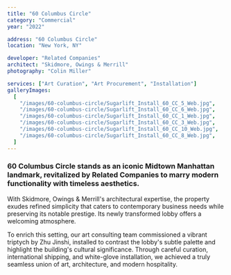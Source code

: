 ```yaml
---
title: "60 Columbus Circle"
category: "Commercial"
year: "2022"

address: "60 Columbus Circle"
location: "New York, NY"

developer: "Related Companies"
architect: "Skidmore, Owings & Merrill"
photography: "Colin Miller"

services: ["Art Curation", "Art Procurement", "Installation"]
galleryImages:
  [
    "/images/60-columbus-circle/Sugarlift_Install_60_CC_5_Web.jpg",
    "/images/60-columbus-circle/Sugarlift_Install_60_CC_6_Web.jpg",
    "/images/60-columbus-circle/Sugarlift_Install_60_CC_1_Web.jpg",
    "/images/60-columbus-circle/Sugarlift_Install_60_CC_3_Web.jpg",
    "/images/60-columbus-circle/Sugarlift_Install_60_CC_10_Web.jpg",
    "/images/60-columbus-circle/Sugarlift_Install_60_CC_8_Web.jpg",
  ]
---
```


### 60 Columbus Circle stands as an iconic Midtown Manhattan landmark, revitalized by Related Companies to marry modern functionality with timeless aesthetics.

With Skidmore, Owings & Merrill's architectural expertise, the property exudes refined simplicity that caters to contemporary business needs while preserving its notable prestige. Its newly transformed lobby offers a welcoming atmosphere.

To enrich this setting, our art consulting team commissioned a vibrant triptych by Zhu Jinshi, installed to contrast the lobby's subtle palette and highlight the building's cultural significance. Through careful curation, international shipping, and white-glove installation, we achieved a truly seamless union of art, architecture, and modern hospitality.
